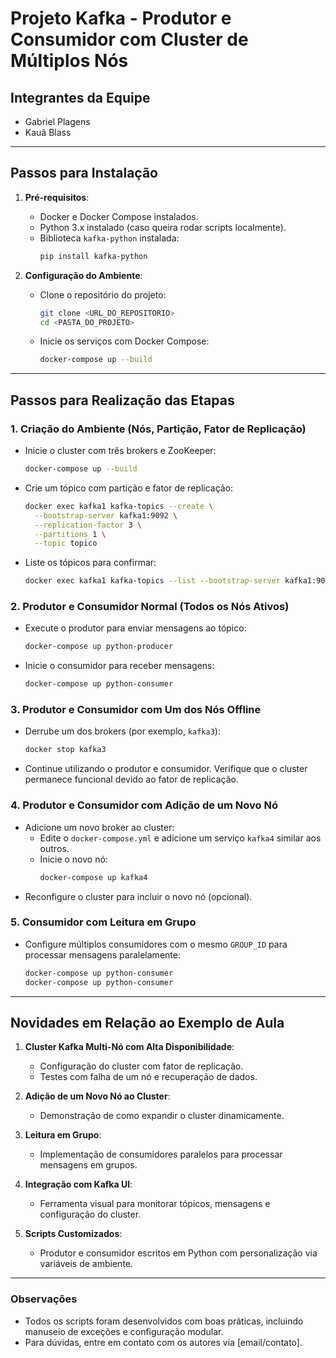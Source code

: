 # Projeto Kafka - Produtor e Consumidor com Cluster de Múltiplos Nós

## Integrantes da Equipe
- Gabriel Plagens
- Kauã Blass

---

## Passos para Instalação

1. **Pré-requisitos**:
   - Docker e Docker Compose instalados.
   - Python 3.x instalado (caso queira rodar scripts localmente).
   - Biblioteca `kafka-python` instalada:
     ```bash
     pip install kafka-python
     ```

2. **Configuração do Ambiente**:
   - Clone o repositório do projeto:
     ```bash
     git clone <URL_DO_REPOSITORIO>
     cd <PASTA_DO_PROJETO>
     ```
   - Inicie os serviços com Docker Compose:
     ```bash
     docker-compose up --build
     ```

---

## Passos para Realização das Etapas

### 1. Criação do Ambiente (Nós, Partição, Fator de Replicação)
   - Inicie o cluster com três brokers e ZooKeeper:
     ```bash
     docker-compose up --build
     ```
   - Crie um tópico com partição e fator de replicação:
     ```bash
     docker exec kafka1 kafka-topics --create \
       --bootstrap-server kafka1:9092 \
       --replication-factor 3 \
       --partitions 1 \
       --topic topico
     ```
   - Liste os tópicos para confirmar:
     ```bash
     docker exec kafka1 kafka-topics --list --bootstrap-server kafka1:9092
     ```

### 2. Produtor e Consumidor Normal (Todos os Nós Ativos)
   - Execute o produtor para enviar mensagens ao tópico:
     ```bash
     docker-compose up python-producer
     ```
   - Inicie o consumidor para receber mensagens:
     ```bash
     docker-compose up python-consumer
     ```

### 3. Produtor e Consumidor com Um dos Nós Offline
   - Derrube um dos brokers (por exemplo, `kafka3`):
     ```bash
     docker stop kafka3
     ```
   - Continue utilizando o produtor e consumidor. Verifique que o cluster permanece funcional devido ao fator de replicação.

### 4. Produtor e Consumidor com Adição de um Novo Nó
   - Adicione um novo broker ao cluster:
     - Edite o `docker-compose.yml` e adicione um serviço `kafka4` similar aos outros.
     - Inicie o novo nó:
       ```bash
       docker-compose up kafka4
       ```
   - Reconfigure o cluster para incluir o novo nó (opcional).

### 5. Consumidor com Leitura em Grupo
   - Configure múltiplos consumidores com o mesmo `GROUP_ID` para processar mensagens paralelamente:
     ```bash
     docker-compose up python-consumer
     docker-compose up python-consumer
     ```

---

## Novidades em Relação ao Exemplo de Aula

1. **Cluster Kafka Multi-Nó com Alta Disponibilidade**:
   - Configuração do cluster com fator de replicação.
   - Testes com falha de um nó e recuperação de dados.

2. **Adição de um Novo Nó ao Cluster**:
   - Demonstração de como expandir o cluster dinamicamente.

3. **Leitura em Grupo**:
   - Implementação de consumidores paralelos para processar mensagens em grupos.

4. **Integração com Kafka UI**:
   - Ferramenta visual para monitorar tópicos, mensagens e configuração do cluster.

5. **Scripts Customizados**:
   - Produtor e consumidor escritos em Python com personalização via variáveis de ambiente.

---

### Observações
- Todos os scripts foram desenvolvidos com boas práticas, incluindo manuseio de exceções e configuração modular.
- Para dúvidas, entre em contato com os autores via [email/contato].
